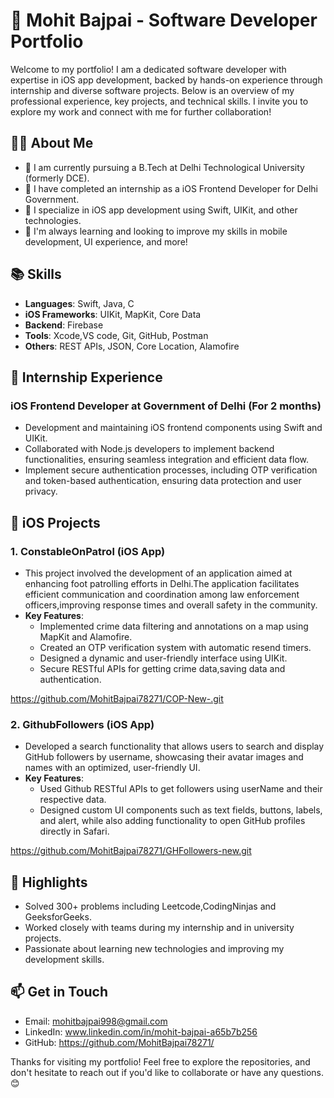 # 🚀 Mohit Bajpai - Software Developer Portfolio

Welcome to my portfolio! I am a dedicated software developer with expertise in iOS app development, backed by hands-on experience through internship and diverse software projects. Below is an overview of my professional experience, key projects, and technical skills. I invite you to explore my work and connect with me for further collaboration!

## 👨‍💻 About Me

- 🔭 I am currently pursuing a B.Tech at Delhi Technological University (formerly DCE).
- 💼 I have completed an internship as a iOS Frontend Developer for Delhi Government.
- 📱 I specialize in iOS app development using Swift, UIKit, and other technologies.
- 🎯 I'm always learning and looking to improve my skills in mobile development, UI experience, and more!

## 📚 Skills

- **Languages**: Swift, Java, C
- **iOS Frameworks**: UIKit, MapKit, Core Data
- **Backend**: Firebase
- **Tools**: Xcode,VS code, Git, GitHub, Postman
- **Others**: REST APIs, JSON, Core Location, Alamofire

## 💼 Internship Experience

### iOS Frontend Developer at Government of Delhi (For 2 months)

- Development and maintaining iOS frontend components using Swift and UIKit.
- Collaborated with Node.js developers to implement backend functionalities, ensuring seamless integration and
efficient data flow.
- Implement secure authentication processes, including OTP verification and token-based authentication, ensuring data protection and user privacy.

## 📱 iOS Projects

### 1. ConstableOnPatrol (iOS App)

- This project involved the development of an application aimed at enhancing foot patrolling efforts in Delhi.The application facilitates efficient communication and coordination among law enforcement officers,improving response times and overall safety in the community.
- **Key Features**:
  - Implemented crime data filtering and annotations on a map using MapKit and Alamofire.
  - Created an OTP verification system with automatic resend timers.
  - Designed a dynamic and user-friendly interface using UIKit.
  - Secure RESTful APIs for getting crime data,saving data and authentication.
  
https://github.com/MohitBajpai78271/COP-New-.git

### 2. GithubFollowers (iOS App)

- Developed a search functionality that allows users to search and display GitHub followers by username,
showcasing their avatar images and names with an optimized, user-friendly UI.
- **Key Features**:
  - Used Github RESTful APIs to get followers using userName and their respective data.
  - Designed custom UI components such as text fields, buttons, labels, and alert, while also adding functionality
  to open GitHub profiles directly in Safari.

https://github.com/MohitBajpai78271/GHFollowers-new.git


## 🌟 Highlights

- Solved 300+ problems including Leetcode,CodingNinjas and GeeksforGeeks.
- Worked closely with teams during my internship and in university projects.
- Passionate about learning new technologies and improving my development skills.

## 📫 Get in Touch

- Email: [mohitbajpai998@gmail.com](mailto:mohitbajpai998@gmail.com)
- LinkedIn:  www.linkedin.com/in/mohit-bajpai-a65b7b256
- GitHub: https://github.com/MohitBajpai78271/

Thanks for visiting my portfolio! Feel free to explore the repositories, and don't hesitate to reach out if you'd like to collaborate or have any questions. 😊
